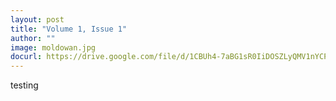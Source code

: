 ```yaml
---
layout: post
title: "Volume 1, Issue 1"
author: ""
image: moldowan.jpg
docurl: https://drive.google.com/file/d/1CBUh4-7aBG1sR0IiDOSZLyQMV1nYCPnZ/view?usp=sharing
---
```


testing
